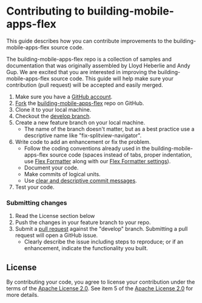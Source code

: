 # Contributing to building-mobile-apps-flex

This guide describes how you can contribute improvements to the building-mobile-apps-flex source code.

The building-mobile-apps-flex repo is a collection of samples and documentation that was originally assembled by Lloyd Heberlie and Andy Gup. We are excited that you are interested in improving the building-mobile-apps-flex source code. This guide will help make sure your contribution (pull request) will be accepted and easily merged.

1. Make sure you have a [GitHub account](https://github.com/signup/free).
2. [Fork](https://help.github.com/articles/fork-a-repo) the [building-mobile-apps-flex](../../) repo on GitHub.
3. Clone it to your local machine.
4. Checkout the [develop branch](../../tree/develop).
5. Create a new feature branch on your local machine.
    * The name of the branch doesn't matter, but as a best practice use a descriptive name like "fix-splitview-navigator".
6. Write code to add an enhancement or fix the problem.  
    * Follow the coding conventions already used in the building-mobile-apps-flex source code (spaces instead of tabs, proper indentation, use [Flex Formatter](http://sourceforge.net/projects/flexformatter/files/) along with our [Flex Formatter settings](https://github.com/Esri/arcgis-viewer-flex/blob/develop/FlexFormatter.properties)).
    * Document your code.
    * Make commits of logical units.
    * Use [clear and descriptive commit messages](http://tbaggery.com/2008/04/19/a-note-about-git-commit-messages.html).
7. Test your code.

### Submitting changes
1. Read the License section below
2. Push the changes in your feature branch to your repo.
3. Submit a [pull request](https://help.github.com/articles/using-pull-requests) against the "develop" branch.  Submitting a pull request will open a GitHub issue.
    * Clearly describe the issue including steps to reproduce; or if an enhancement, indicate the functionality you built.

## License
By contributing your code, you agree to license your contribution under the terms of the [Apache License 2.0](license.txt).  See item 5 of the [Apache License 2.0](license.txt) for more details.